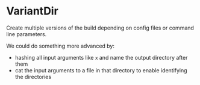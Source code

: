 # VariantDir

Create multiple versions of the build depending on config files or command line parameters.

We could do something more advanced by:

- hashing all input arguments like `x` and name the output directory after them
- cat the input arguments to a file in that directory to enable identifying the directories
